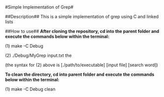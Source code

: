 #Simple Implementation of Grep#

##Description##
This is a simple implementation of grep using C and linked lists

##How to use##
**After cloning the repository, cd into the parent folder and execute the commands below within the terminal:**

(1) make -C Debug

(2) ./Debug/MyGrep input.txt the

(the syntax for (2) above is [./path/to/executable] [input file] [search word])


**To clean the directory, cd into parent folder and execute the commands below within the terminal:**

(1) make -C Debug clean
